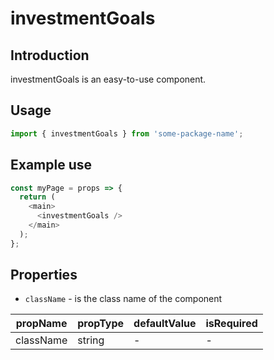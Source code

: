 # investmentGoals

<!-- STORY -->

## Introduction

investmentGoals is an easy-to-use component.

## Usage

```javascript
import { investmentGoals } from 'some-package-name';
```

## Example use

```javascript
const myPage = props => {
  return (
    <main>
      <investmentGoals />
    </main>
  );
};
```

## Properties

- `className` - is the class name of the component

| propName  | propType | defaultValue | isRequired |
| --------- | -------- | ------------ | ---------- |
| className | string   | -            | -          |
